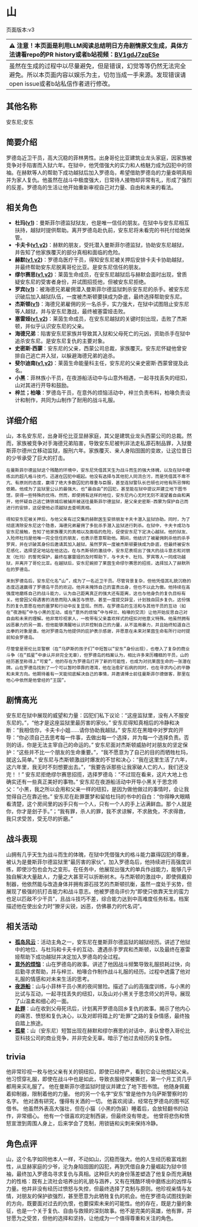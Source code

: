 # 山
页面版本:v3
 

| :warning: 注意！本页面是利用LLM阅读总结明日方舟剧情原文生成，具体方法请看repo的PR history或者b站视频：[BV1gdJ7zqESe](https://www.bilibili.com/video/BV1gdJ7zqESe/)         |
|:----------------------------|
| 虽然在生成的过程中以尽量避免，但是错误，幻觉等等仍然无法完全避免。所以本页面内容以娱乐为主，切勿当成一手来源。发现错误请open issue或者b站私信作者进行修改。|



## 其他名称
安东尼;安东
## 简要介绍
罗德岛近卫干员，高大沉稳的菲林男性。出身哥伦比亚建筑业龙头家庭，因家族被竞争对手陷害而入狱六年。在狱中，他凭借强大的实力和人格魅力成为囚犯中的领袖。在赫默等人的帮助下成功越狱后加入罗德岛，希望借助罗德岛的力量查明真相并为家人复仇。他虽然在战斗中极度强大，日常待人接物却非常有礼，形成了强烈的反差。罗德岛的生活让他开始重新审视自己对力量、自由和未来的看法。
## 相关角色
-   **杜玛([v1](../chars/extended_char_du_ma.md))**：曼斯菲尔德监狱狱友，也是唯一信任的朋友。在狱中与安东尼相互扶持，越狱时提供帮助。离开罗德岛赴仇前，安东尼将未看完的书托付给她保管。
-   **卡夫卡([v1](../chars/char_214_kafka.md),[v2](char_214_kafka.md))**：赫默的朋友，受托潜入曼斯菲尔德监狱，协助安东尼越狱，并告知了他家族覆灭的部分真相和面临的危险。
-   **赫默([v1](../chars/char_108_silent.md),[v2](char_108_silent.md))**：罗德岛医疗干员，得知安东尼被关押后安排卡夫卡协助越狱，并最终帮助安东尼脱离哥伦比亚。是安东尼信任的朋友。
-   **缪尔赛思([v1](../chars/char_249_mlyss.md),[v2](char_249_mlyss.md))**：莱茵生命成员，在安东尼越狱后与赫默会面时出现，曾质疑安东尼的受害者身份，并试图招揽他，但被安东尼拒绝。
-   **罗宾([v1](../chars/char_451_robin.md))**：被海德兄弟雇佣潜入曼斯菲尔德监狱刺杀安东尼的杀手。被安东尼识破后加入越狱队伍，一度被杰斯顿要挟成为卧底，最终选择帮助安东尼。
-   **杰斯顿([v1](../chars/extended_char_jie_si_dun.md))**：海德兄弟雇佣的另一名杀手，实力强大，在狱中试图阻止安东尼等人越狱，并与安东尼激战，最终被塞雷娅击败。
-   **塞雷娅([v1](../chars/char_202_demkni.md),[v2](char_202_demkni.md))**：莱茵生命成员，在安东尼越狱的关键时刻出现，击败了杰斯顿，并似乎认识安东尼的父亲。
-   **海德兄弟**：陷害安东尼家族并导致其入狱和父母死亡的元凶，资助杀手在狱中追杀安东尼。是安东尼复仇的主要对象。
-   **史密斯·西蒙**：安东尼的父亲，西蒙公司总裁，家族覆灭。安东尼怀疑他曾安排自己逃亡并入狱，以躲避海德兄弟的追杀。
-   **斐尔迪南([v1](../chars/extended_char_fei_er_di_nan.md),[v2](extended_char_fei_er_di_nan.md))**：莱茵生命能量科主任，安东尼的父亲史密斯·西蒙曾提及此名。
-   **小黑**：菲林族小干员，在夜游船活动中与山意外相遇，一起寻找丢失的纽扣，山对其进行开导和鼓励。
-   **梓兰；柏喙**：罗德岛干员，在意外的烦恼活动中，梓兰负责布料，柏喙负责设计和制作，共同为山制作了耐用的战斗礼服。
## 详细介绍
山，本名安东尼，出身哥伦比亚显赫家庭，其父是建筑业龙头西蒙公司的总裁。然而，家族被竞争对手海德兄弟陷害，导致安东尼被判非法走私源石制品罪，入狱曼斯菲尔德州立移动监狱，服刑六年。家族覆灭、亲人身陷囹圄的变故，让这位昔日的少爷承受了巨大的打击。

    在曼斯菲尔德监狱这个残酷的环境中，安东尼凭借其天生为战斗而生的强大体魄，以及在狱中磨练出的超凡格斗技巧，迅速在囚犯中崛起。他没有选择与其他犯人同流合污，而是凭借其不卑不亢、有原则的态度，赢得了绝大多数囚犯的尊重与臣服，甚至连狱警队长巴顿也对他有所忌惮和依赖。他成为了监狱里公认的最强大、也“最自由”的囚犯，甚至能在狱中提议并建立地下图书馆，获得一些特殊的优待。然而，即使拥有这样的地位，安东尼内心无时无刻不渴望着自由和离开，他怀疑自己逃亡铸铁城后被捕并被送往曼斯菲尔德监狱，是父亲史密斯·西蒙为保护自己而进行的安排，这促使他必须越狱去查明真相。

    得知安东尼被关押后，与他父亲有过交集的赫默医生安排朋友卡夫卡潜入监狱协助。同时，为了彻底清除安东尼这个隐患，海德兄弟雇佣了多批杀手潜入监狱进行刺杀。在狱中，卡夫卡成功与安东尼接触，告知了他家族覆灭的真相以及面临的危险，促使安东尼下定决心越狱。他的狱友、入殓师杜玛是他唯一完全信任的朋友，也表示愿意帮助他。期间，他结识了被雇佣刺杀他的杀手罗宾，并在识破其身份后邀请其加入越狱。虽然罗宾一度被杰斯顿要挟成为卧底，但最终被安东尼感化，选择坚定地站在他这边。在与杰斯顿的激战中，安东尼表现出了强大的战斗意志和对朋友（杜玛）的誓死保护，最终在塞雷娅的及时帮助下，与卡夫卡、杜玛、罗宾等人一同成功越狱，并离开了哥伦比亚。在越狱后，安东尼婉拒了莱茵生命缪尔赛思的招揽，选择加入了赫默所在的罗德岛。

    来到罗德岛后，安东尼化名“山”，成为了一名近卫干员。尽管背景复杂，但他凭借其礼貌沉稳的态度迅速赢得了罗德岛干员的欢迎。他并未掩饰自己的富贵出身，但也不以此为傲。他持续在高强度地磨练自己的战斗能力，认为自己距离真正的强大还有距离，这也与他身负的复仇目标有关。他曾因父母遇害的消息而陷入痛苦与愤怒，甚至一度提交辞呈，计划独自回乡复仇，这份强烈的复仇意愿在他的噩梦和行动中反复显现。然而，在罗德岛的生活和与其他干员的互动（如在“夜游船”中与小黑的互动，或在“意外的烦恼”中与梓兰、柏喙的交流）让他开始反思自己对自由和未来的理解。他非常珍视家人，一枚带有父亲喜欢样式的纽扣对他意义特殊。他虽然拥有凶恶暴力的另一面，但他能够清醒地认识并控制自己的力量，从不滥用暴力，并且始终知道自己出拳的对象是谁。他对罗德岛为他提供的庇护表示感谢，并愿意在未来对莱茵生命有所行动时提前知会罗德岛。

    尽管曾是哥伦比亚警察（在“乌萨斯的孩子们”中短暂以“安东”身份出现），也卷入了复杂的商业斗争（在“孤星”中承认并非完全无辜），但罗德岛的档案认为，相比许多来历糟糕的干员，山的经历甚至称得上“可爱”，他的存在为罗德岛打开了新的可能性，也成为对抗莱茵生命的一张潜在牌。山在罗德岛找到了一个可以暂时停靠的港湾，他在治愈矿石病的同时，也在寻求内心的平静和未来方向。他期待着有一天能彻底解决自己的事情，并邀请博士前往曼斯菲尔德做客，那里在他心中依然是他曾经的“王国”。
## 剧情高光
安东尼在狱中展现的威望和力量：囚犯们私下议论：“这座监狱里，没有人不服安东尼的。”，“他才是这座监狱里最厉害的家伙。”
    安东尼得知真相后的冷静和决断：“我相信你，卡夫卡小姐......请你协助我越狱。”
    安东尼在黑暗中对罗宾的开导：“你必须自己去思考每一件事，去做出每一个选择，并为每一个选择负责。否则的话，你是无法主宰自己的命运的。”
    安东尼面对杰斯顿威胁时对朋友的坚定保护：“这些并不比一个朋友的生命重要。”，“我不愿意为了自己的目的而牺牲杜玛，就这么简单。”
    安东尼与杰斯顿激战时爆发的不甘和决心：“我在这里生活了六年，这六年里，我无时不刻想要出去。”，“我要告诉那些让我家破人亡的人，我们还没完！！”
    安东尼拒绝缪尔赛思招揽，选择罗德岛：“不过现在看来，这片大地上也确实还有一些真正美好的事物。”
    安东尼在夜游船活动中开导小黑关于思念师父：“小黑，我之所以会用和父亲一样的纽扣，是因为做他做过的事情时，会让我觉得自己在靠近他。”
    安东尼在赴罪噩梦和留给杜玛的书中的自白：“你得睁大眼睛看清楚，这个房间里的凶手只有一个人，只有一个人的手上沾满鲜血。那个人就是你，你才是刽子手。”；“我有罪，杀人的罪，我不求谅解，不求赦免，不求得救，我只求受苦，受无尽的折磨。”
## 战斗表现
山拥有几乎天生为战斗而生的体魄，在狱中凭借强大的格斗能力赢得囚犯的尊重，被认为是曼斯菲尔德监狱里“最厉害的家伙”。加入罗德岛后，他持续进行高强度训练，即使沙包也会为之变形。在任务中，他展现出强大的单兵作战能力，能够几乎独自解决大量敌人，力量之大甚至可以折断树木。与杰斯顿的激战中，即使佩戴抑制器，他依然能与改造身体并拥有源石技艺的杰斯顿抗衡，虽然一度处于劣势，但展现了极强的抗打击能力和战斗意志。他被罗德岛评价为“即使只依靠天生的蛮力也足以匹敌不少干员”，且战斗技巧不差，综合能力达到中高难度任务标准。档案描述他在使出全力时“獠牙尖锐，凶恶，仿佛暴力的代名词”。
## 相关活动
-   **[孤岛风云](../stories/act15d0.md)**：活动主角之一，安东尼在曼斯菲尔德监狱的越狱经历。讲述了他狱中的地位、与杜玛和卡夫卡的互动、遭遇杀手罗宾和杰斯顿，以及最终在塞雷娅帮助下成功越狱并决定加入罗德岛的全过程。
-   **[意外的烦恼](../stories/story_f12yin_set_1.md)**：山在罗德岛的故事。讲述了他因战斗频繁导致礼服损耗过快，向后勤寻求帮助，并与梓兰、柏喙合作制作战斗礼服的经历。过程中透露了他对礼服的情感和对未来生活的思考。
-   **[夜游船](../stories/story_lolxh_set_1.md)**：山与小菲林干员小黑的夜间冒险。描述了山的高强度训练，与小黑的比试与互动，一起寻找丢失的纽扣，以及山对小黑关于思念师父的开导。展现了山温柔和细心的一面。
-   **[赴罪](../stories/story_f12yin_set_2.md)**：山在收到父母死讯后，计划离开罗德岛回乡复仇的故事。揭示了他内心的痛苦、愤怒和复仇决心，以及对即将踏上的“赴罪”之路的复杂情感，最终独自踏上旅途。
-   **[孤星](../stories/act25side.md)**：山（安东尼）短暂出现在赫默和缪尔赛思的对话中，承认曾卷入哥伦比亚科技公司的商业竞争，并非完全无辜。暗示了他过去经历的复杂性。
## trivia
他非常珍视一枚与他父亲有关的铜纽扣，即使已经停产，看到它会让他想起父亲。
    他习惯穿礼服，即使在战斗中也是如此，导致衣服经常被撕烂，第一个月工资几乎都用来买礼服了。
    他在曼斯菲尔德监狱时提议并建立了地下图书馆。
    他随身佩戴着抑制器，限制着他的力量。
    他的另一个名字“安东”曾是他作为乌萨斯警察时的名字。
    他对酒有研究，懂得有关酒的一切。
    他喜欢阅读，经常在罗德岛的图书区借书。
    他虽然外表高大强壮，但在小猫（小黑的伪装）睡着后，会放轻翻书的动作，非常细心。
    他有一个很喜欢的定制西装，但最终没有带走。
    他曾将悲伤和愤怒宣泄到周围人身上，后来学会了克制，用锁链和尖刺来保持冷静。
## 角色点评
山，这个名字如同他本人一样，不动如山，沉稳而强大。他的人生经历极富戏剧性，从显赫家庭的少爷，沦为身陷囹圄的囚犯，再到凭借自身力量崛起为狱中领袖，最终加入罗德岛寻求复仇与真相。这种巨大的身份落差塑造了他复杂而充满魅力的性格：既有上流社会培养出的礼貌与涵养，又有在残酷环境中磨练出的凶悍与力量。他并非没有经历过愤怒与失控，但最终选择了克制与原则。他珍视亲情与友情，对朋友的保护欲强烈，甚至愿意为此牺牲复仇的机会。他在罗德岛试图找到新的方向，既要面对过去的仇恨，也要探索未来的可能性。他的存在，既是力量的象征，也是一个关于复仇、自由与救赎的深刻故事。他不是完美的英雄，他有罪，并甘愿为之受苦，但他的选择和坚持，让他成为一个值得尊重和关注的角色。